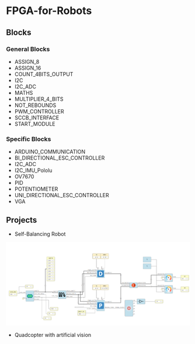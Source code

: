 # FPGA-for-Robots

## Blocks

### General Blocks
- ASSIGN_8
- ASSIGN_16
- COUNT_4BITS_OUTPUT
- I2C
- I2C_ADC
- MATHS
- MULTIPLIER_4_BITS
- NOT_REBOUNDS
- PWM_CONTROLLER
- SCCB_INTERFACE
- START_MODULE

### Specific Blocks

- ARDUINO_COMMUNICATION
- BI_DIRECTIONAL_ESC_CONTROLLER
- I2C_ADC
- I2C_IMU_Pololu
- OV7670
- PID
- POTENTIOMETER
- UNI_DIRECTIONAL_ESC_CONTROLLER
- VGA



## Projects

- Self-Balancing Robot

![Schematic Altium](/docs/Photos/final.PNG)

- Quadcopter with artificial vision
